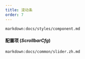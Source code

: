 ```yaml
---
title: 滚动条
order: 7
---
```


`markdown:docs/styles/component.md`

#### 配置项 (_ScrollbarCfg_)

`markdown:docs/common/slider.zh.md`